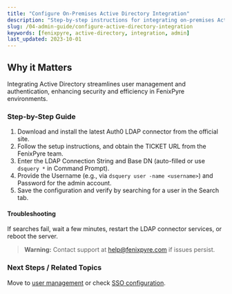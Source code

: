 ```yaml
---
title: "Configure On-Premises Active Directory Integration"
description: "Step-by-step instructions for integrating on-premises Active Directory with FenixPyre for user authentication."
slug: /04-admin-guide/configure-active-directory-integration
keywords: [fenixpyre, active-directory, integration, admin]
last_updated: 2023-10-01
---
```


## Why it Matters
Integrating Active Directory streamlines user management and authentication, enhancing security and efficiency in FenixPyre environments.

### Step-by-Step Guide
1. Download and install the latest Auth0 LDAP connector from the official site.
2. Follow the setup instructions, and obtain the TICKET URL from the FenixPyre team.
3. Enter the LDAP Connection String and Base DN (auto-filled or use `dsquery *` in Command Prompt).
4. Provide the Username (e.g., via `dsquery user -name <username>`) and Password for the admin account.
5. Save the configuration and verify by searching for a user in the Search tab.

<!-- IMG:     ./media/04-admin-guide/screenshot-ldap-setup.png | Alt: LDAP connector configuration screen -->

#### Troubleshooting
If searches fail, wait a few minutes, restart the LDAP connector services, or reboot the server.

> **Warning:** Contact support at help@fenixpyre.com if issues persist.

### Next Steps / Related Topics
Move to [user management](/04-admin-guide/index.md) or check [SSO configuration](/03-setup-&-installation/configure-sso.md).

